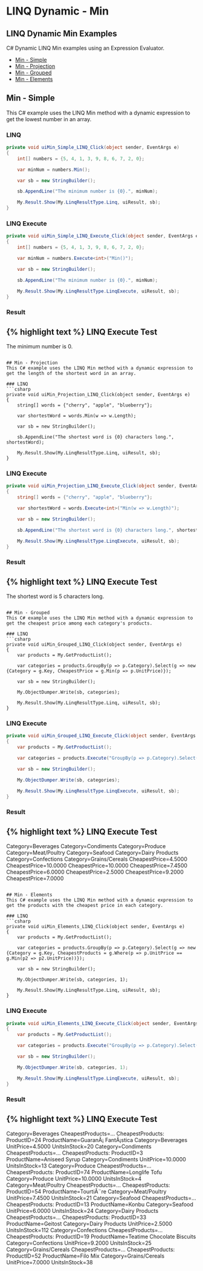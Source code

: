 # LINQ Dynamic - Min

## LINQ Dynamic Min Examples
C# Dynamic LINQ Min examples using an Expression Evaluator.

- [Min - Simple](#min---simple)
- [Min - Projection](#min---projection)
- [Min - Grouped](#min---grouped)
- [Min - Elements](#min---elements)

## Min - Simple
This C# example uses the LINQ Min method with a dynamic expression to get the lowest number in an array.

### LINQ
```csharp
private void uiMin_Simple_LINQ_Click(object sender, EventArgs e)
{
	int[] numbers = {5, 4, 1, 3, 9, 8, 6, 7, 2, 0};

	var minNum = numbers.Min();

	var sb = new StringBuilder();

	sb.AppendLine("The minimum number is {0}.", minNum);

	My.Result.Show(My.LinqResultType.Linq, uiResult, sb);
}
```

### LINQ Execute
```csharp
private void uiMin_Simple_LINQ_Execute_Click(object sender, EventArgs e)
{
	int[] numbers = {5, 4, 1, 3, 9, 8, 6, 7, 2, 0};

	var minNum = numbers.Execute<int>("Min()");

	var sb = new StringBuilder();

	sb.AppendLine("The minimum number is {0}.", minNum);

	My.Result.Show(My.LinqResultType.LinqExecute, uiResult, sb);
}
```

### Result
{% highlight text %}
LINQ Execute Test
------------------------------
The minimum number is 0.

```

## Min - Projection
This C# example uses the LINQ Min method with a dynamic expression to get the length of the shortest word in an array.

### LINQ
```csharp
private void uiMin_Projection_LINQ_Click(object sender, EventArgs e)
{
	string[] words = {"cherry", "apple", "blueberry"};

	var shortestWord = words.Min(w => w.Length);

	var sb = new StringBuilder();

	sb.AppendLine("The shortest word is {0} characters long.", shortestWord);

	My.Result.Show(My.LinqResultType.Linq, uiResult, sb);
}
```

### LINQ Execute
```csharp
private void uiMin_Projection_LINQ_Execute_Click(object sender, EventArgs e)
{
	string[] words = {"cherry", "apple", "blueberry"};

	var shortestWord = words.Execute<int>("Min(w => w.Length)");

	var sb = new StringBuilder();

	sb.AppendLine("The shortest word is {0} characters long.", shortestWord);

	My.Result.Show(My.LinqResultType.LinqExecute, uiResult, sb);
}
```

### Result
{% highlight text %}
LINQ Execute Test
------------------------------
The shortest word is 5 characters long.

```

## Min - Grouped
This C# example uses the LINQ Min method with a dynamic expression to get the cheapest price among each category's products.

### LINQ
```csharp
private void uiMin_Grouped_LINQ_Click(object sender, EventArgs e)
{
	var products = My.GetProductList();

	var categories = products.GroupBy(p => p.Category).Select(g => new {Category = g.Key, CheapestPrice = g.Min(p => p.UnitPrice)});

	var sb = new StringBuilder();

	My.ObjectDumper.Write(sb, categories);

	My.Result.Show(My.LinqResultType.Linq, uiResult, sb);
}
```

### LINQ Execute
```csharp
private void uiMin_Grouped_LINQ_Execute_Click(object sender, EventArgs e)
{
	var products = My.GetProductList();

	var categories = products.Execute("GroupBy(p => p.Category).Select(g => new { Category = g.Key, CheapestPrice = g.Min(p => p.UnitPrice) })");

	var sb = new StringBuilder();

	My.ObjectDumper.Write(sb, categories);

	My.Result.Show(My.LinqResultType.LinqExecute, uiResult, sb);
}
```

### Result
{% highlight text %}
LINQ Execute Test
------------------------------
Category=Beverages
Category=Condiments
Category=Produce
Category=Meat/Poultry
Category=Seafood
Category=Dairy Products
Category=Confections
Category=Grains/Cereals	CheapestPrice=4.5000
CheapestPrice=10.0000
CheapestPrice=10.0000
CheapestPrice=7.4500
CheapestPrice=6.0000
CheapestPrice=2.5000
CheapestPrice=9.2000
CheapestPrice=7.0000

```

## Min - Elements
This C# example uses the LINQ Min method with a dynamic expression to get the products with the cheapest price in each category.

### LINQ
```csharp
private void uiMin_Elements_LINQ_Click(object sender, EventArgs e)
{
	var products = My.GetProductList();

	var categories = products.GroupBy(p => p.Category).Select(g => new {Category = g.Key, CheapestProducts = g.Where(p => p.UnitPrice == g.Min(p2 => p2.UnitPrice))});

	var sb = new StringBuilder();

	My.ObjectDumper.Write(sb, categories, 1);

	My.Result.Show(My.LinqResultType.Linq, uiResult, sb);
}
```

### LINQ Execute
```csharp
private void uiMin_Elements_LINQ_Execute_Click(object sender, EventArgs e)
{
	var products = My.GetProductList();

	var categories = products.Execute("GroupBy(p => p.Category).Select(g => new { Category = g.Key, CheapestProducts = g.Where(p => p.UnitPrice == g.Min(p2 => p2.UnitPrice)) })");

	var sb = new StringBuilder();

	My.ObjectDumper.Write(sb, categories, 1);

	My.Result.Show(My.LinqResultType.LinqExecute, uiResult, sb);
}
```

### Result
{% highlight text %}
LINQ Execute Test
------------------------------
Category=Beverages      CheapestProducts=... 
  CheapestProducts: ProductID=24  ProductName=GuaranÃ¡ FantÃ¡stica  Category=Beverages      UnitPrice=4.5000        UnitsInStock=20 
Category=Condiments    CheapestProducts=... 
  CheapestProducts: ProductID=3  ProductName=Aniseed Syrup      Category=Condiments    UnitPrice=10.0000      UnitsInStock=13 
Category=Produce        CheapestProducts=... 
  CheapestProducts: ProductID=74  ProductName=Longlife Tofu      Category=Produce        UnitPrice=10.0000      UnitsInStock=4 
Category=Meat/Poultry  CheapestProducts=... 
  CheapestProducts: ProductID=54  ProductName=TourtiÃ¨re  Category=Meat/Poultry  UnitPrice=7.4500        UnitsInStock=21 
Category=Seafood        CheapestProducts=... 
  CheapestProducts: ProductID=13  ProductName=Konbu      Category=Seafood        UnitPrice=6.0000        UnitsInStock=24 
Category=Dairy Products        CheapestProducts=... 
  CheapestProducts: ProductID=33  ProductName=Geitost    Category=Dairy Products        UnitPrice=2.5000        UnitsInStock=112 
Category=Confections    CheapestProducts=... 
  CheapestProducts: ProductID=19  ProductName=Teatime Chocolate Biscuits  Category=Confections    UnitPrice=9.2000        UnitsInStock=25 
Category=Grains/Cereals        CheapestProducts=... 
  CheapestProducts: ProductID=52  ProductName=Filo Mix    Category=Grains/Cereals        UnitPrice=7.0000        UnitsInStock=38

```
